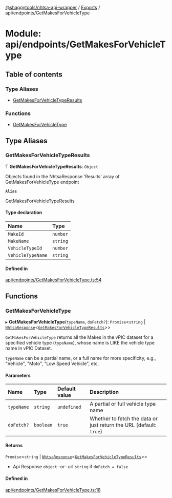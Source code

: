 [@shaggytools/nhtsa-api-wrapper](../README.md) / [Exports](../modules.md) / api/endpoints/GetMakesForVehicleType

# Module: api/endpoints/GetMakesForVehicleType

## Table of contents

### Type Aliases

- [GetMakesForVehicleTypeResults](api_endpoints_GetMakesForVehicleType.md#getmakesforvehicletyperesults)

### Functions

- [GetMakesForVehicleType](api_endpoints_GetMakesForVehicleType.md#getmakesforvehicletype)

## Type Aliases

### GetMakesForVehicleTypeResults

Ƭ **GetMakesForVehicleTypeResults**: `Object`

Objects found in the NhtsaResponse 'Results' array of GetMakesForVehicleType endpoint

**`Alias`**

GetMakesForVehicleTypeResults

#### Type declaration

| Name | Type |
| :------ | :------ |
| `MakeId` | `number` |
| `MakeName` | `string` |
| `VehicleTypeId` | `number` |
| `VehicleTypeName` | `string` |

#### Defined in

[api/endpoints/GetMakesForVehicleType.ts:54](https://github.com/ShaggyTech/nhtsa-api-wrapper/blob/e851323/packages/lib/src/api/endpoints/GetMakesForVehicleType.ts#L54)

## Functions

### GetMakesForVehicleType

▸ **GetMakesForVehicleType**(`typeName`, `doFetch?`): `Promise`<`string` \| [`NhtsaResponse`](api_types.md#nhtsaresponse)<[`GetMakesForVehicleTypeResults`](api_endpoints_GetMakesForVehicleType.md#getmakesforvehicletyperesults)\>\>

`GetMakesForVehicleType` returns all the Makes in the vPIC dataset for a specified vehicle type
(`typeName`), whose name is LIKE the vehicle type name in vPIC Dataset.

`typeName` can be a partial name, or a full name for more specificity, e.g., "Vehicle", "Moto",
"Low Speed Vehicle", etc.

#### Parameters

| Name | Type | Default value | Description |
| :------ | :------ | :------ | :------ |
| `typeName` | `string` | `undefined` | A partial or full vehicle type name |
| `doFetch?` | `boolean` | `true` | Whether to fetch the data or just return the URL (default: `true`) |

#### Returns

`Promise`<`string` \| [`NhtsaResponse`](api_types.md#nhtsaresponse)<[`GetMakesForVehicleTypeResults`](api_endpoints_GetMakesForVehicleType.md#getmakesforvehicletyperesults)\>\>

- Api Response
`object` -or- url `string` if `doFetch = false`

#### Defined in

[api/endpoints/GetMakesForVehicleType.ts:18](https://github.com/ShaggyTech/nhtsa-api-wrapper/blob/e851323/packages/lib/src/api/endpoints/GetMakesForVehicleType.ts#L18)
